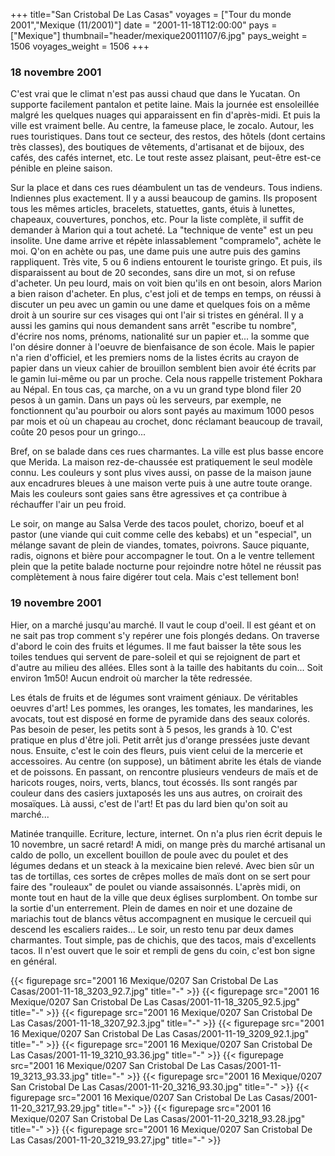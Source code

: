 +++
title="San Cristobal De Las Casas"
voyages = ["Tour du monde 2001","Mexique (11/2001)"]
date = "2001-11-18T12:00:00"
pays = ["Mexique"]
thumbnail="header/mexique20011107/6.jpg"
pays_weight = 1506
voyages_weight = 1506
+++
### 18 novembre 2001

C'est vrai que le climat n'est pas aussi chaud que dans le Yucatan. On supporte 
facilement pantalon et petite laine. Mais la journée est ensoleillée malgré 
les quelques nuages qui apparaissent en fin d'après-midi. Et puis la ville est 
vraiment belle. Au centre, la fameuse place, le zocalo. Autour, les rues touristiques. 
Dans tout ce secteur, des restos, des hôtels (dont certains très classes), des 
boutiques de vêtements, d'artisanat et de bijoux, des cafés, des cafés internet, 
etc. Le tout reste assez plaisant, peut-être est-ce pénible en pleine saison. 


Sur la place et dans ces rues déambulent un tas de vendeurs. Tous indiens. 
Indiennes plus exactement. Il y a aussi beaucoup de gamins. Ils proposent tous 
les mêmes articles, bracelets, statuettes, gants, étuis à lunettes, chapeaux, 
couvertures, ponchos, etc. Pour la liste complète, il suffit de demander à Marion 
qui a tout acheté. La "technique de vente" est un peu insolite. Une dame arrive 
et répète inlassablement "compramelo", achète le moi. Q'on en achète ou pas, 
une dame puis une autre puis des gamins rappliquent. Très vite, 5 ou 6 indiens 
entourent le touriste gringo. Et puis, ils disparaissent au bout de 20 secondes, 
sans dire un mot, si on refuse d'acheter. Un peu lourd, mais on voit bien qu'ils 
en ont besoin, alors Marion a bien raison d'acheter. En plus, c'est joli et 
de temps en temps, on réussi à discuter un peu avec un gamin ou une dame et 
quelques fois on a même droit à un sourire sur ces visages qui ont l'air si 
tristes en général. Il y a aussi les gamins qui nous demandent sans arrêt "escribe 
tu nombre", d'écrire nos noms, prénoms, nationalité sur un papier et... la somme 
que l'on désire donner à l'oeuvre de bienfaisance de son école. Mais le papier 
n'a rien d'officiel, et les premiers noms de la listes écrits au crayon de papier 
dans un vieux cahier de brouillon semblent bien avoir été écrits par le gamin 
lui-même ou par un proche. Cela nous rappelle tristement Pokhara au Népal. En 
tous cas, ça marche, on a vu un grand type blond filer 20 pesos à un gamin. 
Dans un pays où les serveurs, par exemple, ne fonctionnent qu'au pourboir ou 
alors sont payés au maximum 1000 pesos par mois et où un chapeau au crochet, 
donc réclamant beaucoup de travail, coûte 20 pesos pour un gringo... 

Bref, on se balade dans ces rues charmantes. La ville est plus basse encore 
que Merida. La maison rez-de-chaussée est pratiquement le seul modèle connu. 
Les couleurs y sont plus vives aussi, on passe de la maison jaune aux encadrures 
bleues à une maison verte puis à une autre toute orange. Mais les couleurs sont 
gaies sans être agressives et ça contribue à réchauffer l'air un peu froid.

Le soir, on mange au Salsa Verde des tacos poulet, chorizo, boeuf et al pastor 
(une viande qui cuit comme celle des kebabs) et un "especial", un mélange savant 
de plein de viandes, tomates, poivrons. Sauce piquante, radis, oignons et bière 
pour accompagner le tout. On a le ventre tellement plein que la petite balade 
nocturne pour rejoindre notre hôtel ne réussit pas complètement à nous faire 
digérer tout cela. Mais c'est tellement bon! 

### 19 novembre 2001

Hier, on a marché jusqu'au marché. Il vaut le coup d'oeil. Il est géant et 
on ne sait pas trop comment s'y repérer une fois plongés dedans. On traverse 
d'abord le coin des fruits et légumes. Il me faut baisser la tête sous les toiles 
tendues qui servent de pare-soleil et qui se rejoignent de part et d'autre au 
milieu des allées. Elles sont à la taille des habitants du coin... Soit environ 
1m50! Aucun endroit où marcher la tête redressée. 

Les étals de fruits et de légumes sont vraiment géniaux. De véritables oeuvres 
d'art! Les pommes, les oranges, les tomates, les mandarines, les avocats, tout 
est disposé en forme de pyramide dans des seaux colorés. Pas besoin de peser, 
les petits sont à 5 pesos, les grands à 10. C'est pratique en plus d'être joli. 
Petit arrêt jus d'orange pressées juste devant nous. Ensuite, c'est le coin 
des fleurs, puis vient celui de la mercerie et accessoires. Au centre (on suppose), 
un bâtiment abrite les étals de viande et de poissons. En passant, on rencontre 
plusieurs vendeurs de maïs et de haricots rouges, noirs, verts, blancs, tout 
écossés. Ils sont rangés par couleur dans des casiers juxtaposés les uns aus 
autres, on croirait des mosaïques. Là aussi, c'est de l'art! Et pas du lard 
bien qu'on soit au marché...

Matinée tranquille. Ecriture, lecture, internet. On n'a plus rien écrit depuis 
le 10 novembre, un sacré retard! A midi, on mange près du marché artisanal un 
caldo de pollo, un excellent bouillon de poule avec du poulet et des légumes 
dedans et un steack à la mexicaine bien relevé. Avec bien sûr un tas de tortillas, 
ces sortes de crêpes molles de maïs dont on se sert pour faire des "rouleaux" 
de poulet ou viande assaisonnés. L'après midi, on monte tout en haut de la ville 
que deux églises surplombent. On tombe sur la sortie d'un enterrement. Plein 
de dames en noir et une dozaine de mariachis tout de blancs vêtus accompagnent 
en musique le cercueil qui descend les escaliers raides... Le soir, un resto 
tenu par deux dames charmantes. Tout simple, pas de chichis, que des tacos, 
mais d'excellents tacos. Il n'est ouvert que le soir et rempli de gens du coin, 
c'est bon signe en général.


<div id="TOTO">{{< figurepage src="2001 16 Mexique/0207 San Cristobal De Las Casas/2001-11-18_3203_92.7.jpg" title="-"  >}}
{{< figurepage src="2001 16 Mexique/0207 San Cristobal De Las Casas/2001-11-18_3205_92.5.jpg" title="-"  >}}
{{< figurepage src="2001 16 Mexique/0207 San Cristobal De Las Casas/2001-11-18_3207_92.3.jpg" title="-"  >}}
{{< figurepage src="2001 16 Mexique/0207 San Cristobal De Las Casas/2001-11-19_3209_92.1.jpg" title="-"  >}}
{{< figurepage src="2001 16 Mexique/0207 San Cristobal De Las Casas/2001-11-19_3210_93.36.jpg" title="-"  >}}
{{< figurepage src="2001 16 Mexique/0207 San Cristobal De Las Casas/2001-11-19_3213_93.33.jpg" title="-"  >}}
{{< figurepage src="2001 16 Mexique/0207 San Cristobal De Las Casas/2001-11-20_3216_93.30.jpg" title="-"  >}}
{{< figurepage src="2001 16 Mexique/0207 San Cristobal De Las Casas/2001-11-20_3217_93.29.jpg" title="-"  >}}
{{< figurepage src="2001 16 Mexique/0207 San Cristobal De Las Casas/2001-11-20_3218_93.28.jpg" title="-"  >}}
{{< figurepage src="2001 16 Mexique/0207 San Cristobal De Las Casas/2001-11-20_3219_93.27.jpg" title="-"  >}}
</DIV>

